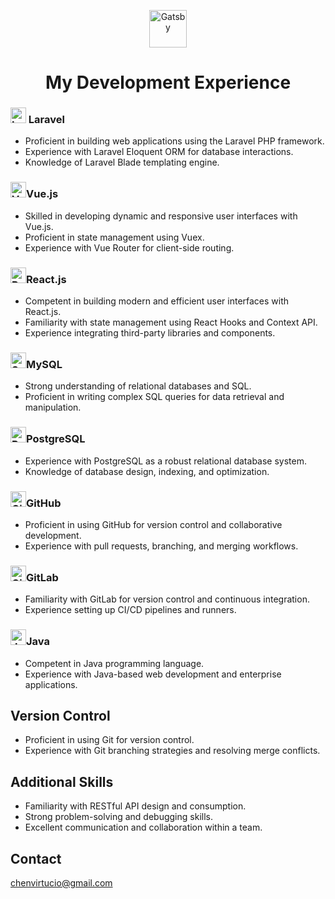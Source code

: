 <p align="center">
  <a href="https://www.gatsbyjs.com/?utm_source=starter&utm_medium=readme&utm_campaign=minimal-starter">
    <img alt="Gatsby" src="https://www.gatsbyjs.com/Gatsby-Monogram.svg" width="60" />
  </a>
</p>
<h1 align="center">
  My Development Experience
</h1>


### <img src="https://laravel.com/img/logomark.min.svg" alt="Laravel" width="25"/> Laravel
- Proficient in building web applications using the Laravel PHP framework.
- Experience with Laravel Eloquent ORM for database interactions.
- Knowledge of Laravel Blade templating engine.

### <img src="https://www.vectorlogo.zone/logos/vuejs/vuejs-icon.svg" alt="Vue.js" width="25"  />Vue.js
- Skilled in developing dynamic and responsive user interfaces with Vue.js.
- Proficient in state management using Vuex.
- Experience with Vue Router for client-side routing.

### <img src="https://www.vectorlogo.zone/logos/reactjs/reactjs-icon.svg" alt="React.js" width="25" />React.js
- Competent in building modern and efficient user interfaces with React.js.
- Familiarity with state management using React Hooks and Context API.
- Experience integrating third-party libraries and components.

### <img src="https://www.vectorlogo.zone/logos/mysql/mysql-icon.svg" alt="SQL" width="25" />MySQL
- Strong understanding of relational databases and SQL.
- Proficient in writing complex SQL queries for data retrieval and manipulation.

### <img src="https://www.vectorlogo.zone/logos/postgresql/postgresql-icon.svg" alt="PostgreSQL" width="25" />PostgreSQL
- Experience with PostgreSQL as a robust relational database system.
- Knowledge of database design, indexing, and optimization.

### <img src="https://www.vectorlogo.zone/logos/github/github-tile.svg" alt="GitHub" width="25">GitHub
- Proficient in using GitHub for version control and collaborative development.
- Experience with pull requests, branching, and merging workflows.

### <img src="https://www.vectorlogo.zone/logos/gitlab/gitlab-icon.svg" alt="GitLab" width="25" />GitLab
- Familiarity with GitLab for version control and continuous integration.
- Experience setting up CI/CD pipelines and runners.

### <img src="https://www.vectorlogo.zone/logos/java/java-icon.svg" alt="Java" width="25" />Java
- Competent in Java programming language.
- Experience with Java-based web development and enterprise applications.

## Version Control
- Proficient in using Git for version control.
- Experience with Git branching strategies and resolving merge conflicts.

## Additional Skills
- Familiarity with RESTful API design and consumption.
- Strong problem-solving and debugging skills.
- Excellent communication and collaboration within a team.

## Contact
chenvirtucio@gmail.com


